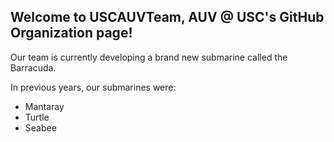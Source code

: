 ## Welcome to USCAUVTeam, AUV @ USC's GitHub Organization page!

Our team is currently developing a brand new submarine called the Barracuda.

In previous years, our submarines were:
- Mantaray
- Turtle
- Seabee

